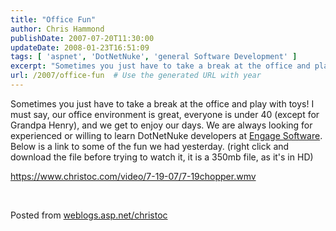 ```yaml
---
title: "Office Fun"
author: Chris Hammond
publishDate: 2007-07-20T11:30:00
updateDate: 2008-01-23T16:51:09
tags: [ 'aspnet', 'DotNetNuke', 'general Software Development' ]
excerpt: "Sometimes you just have to take a break at the office and play with toys! I must say,&nbsp;our office environment is great, everyone is under 40 (except for Grandpa Henry), and we get to enjoy our days.&nbsp;We are always looking for experienced or willing to learn DotNetNuke developers at Engage Software. Below is a link to some of the fun we had yesterday. (right click and download the file before trying to watch it, it is a 350mb file, as it's in HD) https://www.christoc.com/video/7-19-07/7-19chopper.wmv &nbsp; Posted from..."
url: /2007/office-fun  # Use the generated URL with year
---
```

<P mce_keep="true">Sometimes you just have to take a break at the office and play with toys! I must say,&nbsp;our office environment is great, everyone is under 40 (except for Grandpa Henry), and we get to enjoy our days.&nbsp;We are always looking for experienced or willing to learn DotNetNuke developers at <A class="" href="https://www.engagesoftware.com/" mce_href="https://www.engagesoftware.com">Engage Software</A>. Below is a link to some of the fun we had yesterday. (right click and download the file before trying to watch it, it is a 350mb file, as it's in HD)</P> <P mce_keep="true"><A href="https://www.christoc.com/video/7-19-07/7-19chopper.wmv">https://www.christoc.com/video/7-19-07/7-19chopper.wmv</A></P> <P mce_keep="true">&nbsp;</P> Posted from <A href="https://weblogs.asp.net/christoc/">weblogs.asp.net/christoc</a>
